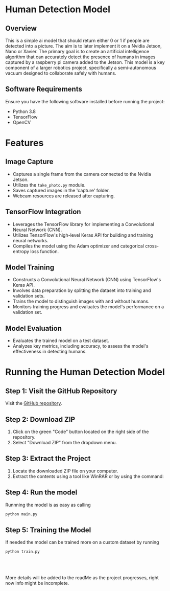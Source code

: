 # Human Detection Model

## Overview

This is a simple ai model that should return either 0 or 1 if people are detected into a picture. The aim is to later implement it on a Nvidia Jetson, Nano or Xavier. The primary goal is to create an artificial intelligence algorithm that can accurately detect the presence of humans in images captured by a raspberry pi camera added to the Jetson. This model is a key component of a larger robotics project, specifically a semi-autonomous vacuum designed to collaborate safely with humans.

## Software Requirements

Ensure you have the following software installed before running the project:

- Python 3.8
- TensorFlow
- OpenCV
# Features

## Image Capture

- Captures a single frame from the camera connected to the Nvidia Jetson.
- Utilizes the `take_photo.py` module.
- Saves captured images in the 'capture' folder.
- Webcam resources are released after capturing.

## TensorFlow Integration

- Leverages the TensorFlow library for implementing a Convolutional Neural Network (CNN).
- Utilizes TensorFlow's high-level Keras API for building and training neural networks.
- Compiles the model using the Adam optimizer and categorical cross-entropy loss function.

## Model Training

- Constructs a Convolutional Neural Network (CNN) using TensorFlow's Keras API.
- Involves data preparation by splitting the dataset into training and validation sets.
- Trains the model to distinguish images with and without humans.
- Monitors training progress and evaluates the model's performance on a validation set.

## Model Evaluation

- Evaluates the trained model on a test dataset.
- Analyzes key metrics, including accuracy, to assess the model's effectiveness in detecting humans.

# Running the Human Detection Model
## Step 1: Visit the GitHub Repository

Visit the [GitHub repository](https://github.com/Lemon2311/Human_Detection_Model).

## Step 2: Download ZIP

1. Click on the green "Code" button located on the right side of the repository.
2. Select "Download ZIP" from the dropdown menu.

## Step 3: Extract the Project

1. Locate the downloaded ZIP file on your computer.
2. Extract the contents using a tool like WinRAR or by using the command:

## Step 4: Run the model
Runnning the model is as easy as calling
```bash
python main.py
```

## Step 5: Training the Model
If needed the model can be trained more on a custom dataset by running
```bash
python train.py
```
<br><br><br>
More details will be added to the readMe as the project progresses, right now info might be incomplete.
